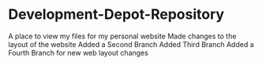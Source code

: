 # Development-Depot-Repository
A place to view my files for my personal website
Made changes to the layout of the website
Added a Second Branch
Added Third Branch
Added a Fourth Branch for new web layout changes